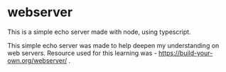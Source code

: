 # webserver
This is a simple echo server made with node, using typescript.

This simple echo server was made to help deepen my understanding on web servers. 
Resource used for this learning was - https://build-your-own.org/webserver/ .

